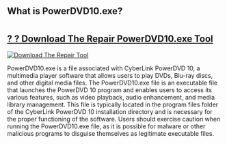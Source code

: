 ## What is PowerDVD10.exe?

# <h2><a href="https://exedetect.com/download.php?PowerDVD10.exe">? ? Download The Repair PowerDVD10.exe Tool</a></h2>

[![Download The Repair Tool](https://exedetect.com/download-button.jpg)](https://exedetect.com/download.php?PowerDVD10.exe)

PowerDVD10.exe is a file associated with CyberLink PowerDVD 10, a multimedia player software that allows users to play DVDs, Blu-ray discs, and other digital media files. The PowerDVD10.exe file is an executable file that launches the PowerDVD 10 program and enables users to access its various features, such as video playback, audio enhancement, and media library management. This file is typically located in the program files folder of the CyberLink PowerDVD 10 installation directory and is necessary for the proper functioning of the software. Users should exercise caution when running the PowerDVD10.exe file, as it is possible for malware or other malicious programs to disguise themselves as legitimate executable files.